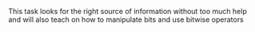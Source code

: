 This task looks for the right source of information without too much help
and will also teach on how to manipulate bits and use bitwise operators
